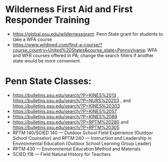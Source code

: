 
Wilderness First Aid and First Responder Training
===

- https://global.psu.edu/wildernessgrant: Penn State grant for students to take a WFA course
- https://www.wildmed.com/find-a-course/?course_country=United%20States&course_state=Pennsylvania: WFA and WFR courses offered in PA; change the search filters if another state would be more convenient. 

Penn State Classes:
====

- https://bulletins.psu.edu/search/?P=KINES%2013 , https://bulletins.psu.edu/search/?P=NURS%20203 , and https://bulletins.psu.edu/search/?P=KINES%20303
- https://bulletins.psu.edu/search/?P=KINES%2057
- https://bulletins.psu.edu/search/?P=KINES%2089
- https://bulletins.psu.edu/search/?P=RPTM%20280 and https://bulletins.psu.edu/search/?P=RPTM%20305
- RPTM 140/SCIED 140 — Outdoor School Field Experience (Outdoor School Counselor) and RPTM 240 — Instruction and Leadership in Environmental Education (Outdoor School Learning Group Leader)
- RPTM 430 — Environmental Education Method and Materials
- SCIED 118 — Field Natural History for Teachers

